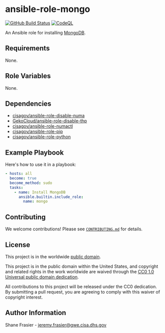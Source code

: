 # ansible-role-mongo #

[![GitHub Build Status](https://github.com/cisagov/ansible-role-mongo/workflows/build/badge.svg)](https://github.com/cisagov/ansible-role-mongo/actions)
[![CodeQL](https://github.com/cisagov/ansible-role-mongo/workflows/CodeQL/badge.svg)](https://github.com/cisagov/ansible-role-mongo/actions/workflows/codeql-analysis.yml)

An Ansible role for installing [MongoDB](https://www.mongodb.com/).

## Requirements ##

None.

## Role Variables ##

None.

<!--
| Variable | Description | Default | Required |
|----------|-------------|---------|----------|
| optional_variable | Describe its purpose. | `default_value` | No |
| required_variable | Describe its purpose. | n/a | Yes |
-->

## Dependencies ##

- [cisagov/ansible-role-disable-numa](https://github.com/cisagov/ansible-role-disable-numa)
- [GekoCloud/ansible-role-disable-thp](https://github.com/GekoCloud/ansible-role-disable-thp)
- [cisagov/ansible-role-numactl](https://github.com/cisagov/ansible-role-numactl)
- [cisagov/ansible-role-pip](https://github.com/cisagov/ansible-role-pip)
- [cisagov/ansible-role-python](https://github.com/cisagov/ansible-role-python)

## Example Playbook ##

Here's how to use it in a playbook:

```yaml
- hosts: all
  become: true
  become_method: sudo
  tasks:
    - name: Install MongoDB
      ansible.builtin.include_role:
        name: mongo
```

## Contributing ##

We welcome contributions!  Please see [`CONTRIBUTING.md`](CONTRIBUTING.md) for
details.

## License ##

This project is in the worldwide [public domain](LICENSE).

This project is in the public domain within the United States, and
copyright and related rights in the work worldwide are waived through
the [CC0 1.0 Universal public domain
dedication](https://creativecommons.org/publicdomain/zero/1.0/).

All contributions to this project will be released under the CC0
dedication. By submitting a pull request, you are agreeing to comply
with this waiver of copyright interest.

## Author Information ##

Shane Frasier - <jeremy.frasier@gwe.cisa.dhs.gov>
